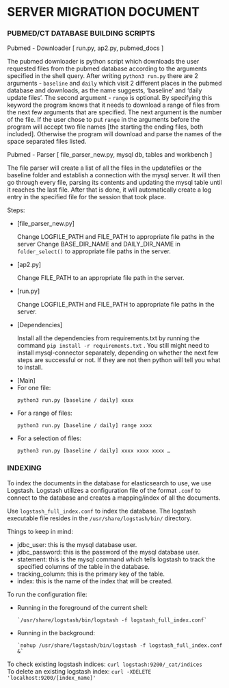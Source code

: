 <h1>SERVER MIGRATION DOCUMENT </h1>
<h3>PUBMED/CT DATABASE BUILDING SCRIPTS</h3>

Pubmed - Downloader
[ run.py, ap2.py, pubmed_docs ]

The pubmed downloader is python script which downloads the user requested files from the pubmed database according to the arguments specified in the shell query. After writing `python3 run.py` there are 2 arguments - `baseline` and `daily` which visit 2 different places in the pubmed database and downloads, as the name suggests, ‘baseline’ and ‘daily update files’. The second argument - `range` is optional. By specifying this keyword the program knows that it needs to download a range of files from the next few arguments that are specified. The next argument is the number of the file. If the user chose to put `range` in the arguments before the program will accept two file names [the starting the ending files, both included]. Otherwise the program will download and parse the names of the space separated files listed.

Pubmed - Parser
[ file_parser_new.py, mysql db, tables and workbench ]

The file parser will create a list of all the files in the updatefiles or the baseline folder and establish a connection with the mysql server. It will then go through every file, parsing its contents and updating the mysql table until it reaches the last file. After that is done, it will automatically create a log entry in the specified file for the session that took place.

Steps: 
<ul>
  <li>[file_parser_new.py]</li>

Change LOGFILE_PATH and FILE_PATH to appropriate file paths in the server
Change BASE_DIR_NAME and DAILY_DIR_NAME in `folder_select()` to appropriate file paths in the server.

  <li>[ap2.py]</li>

Change FILE_PATH to an appropriate file path in the server.

  <li>[run.py]</li>

Change LOGFILE_PATH and FILE_PATH to appropriate file paths in the server.

  <li>[Dependencies]</li>

Install all the dependencies from requirements.txt by running the command `pip install -r requirements.txt` . 
You still might need to install mysql-connector separately, depending on whether the next few steps are successful or not. If they are not then python will tell you what to install.

  <li>[Main]</li>

  <li>For one file: </li>
  
`python3 run.py [baseline / daily] xxxx`
  
  <li>For a range of files:</li>
  
`python3 run.py [baseline / daily] range xxxx`
  
  <li>For a selection of files:</li>
  
`python3 run.py [baseline / daily] xxxx xxxx xxxx …`
  
 </ul>

 <h3>INDEXING</h3>

 To index the documents in the database for elasticsearch to use, we use Logstash. Logstash utilizes a configuration file of the format `.conf` to connect to the database and creates a mapping/index of all the documents. <br>
 
 Use `logstash_full_index.conf` to index the database. The logstash executable file resides in the `/usr/share/logstash/bin/` directory. <br>

 Things to keep in mind:
 
 <ul>
    <li> jdbc_user: this is the mysql database user. </li>
    <li> jdbc_password: this is the password of the mysql database user. </li>
    <li> statement: this is the mysql command which tells logstash to track the specified columns of the table in the database. </li>
    <li> tracking_column: this is the primary key of the table. </li>
    <li> index: this is the name of the index that will be created. </li>
</ul>

To run the configuration file:

<ul>
    <li>Running in the foreground of the current shell: </li>

    `/usr/share/logstash/bin/logstash -f logstash_full_index.conf`

<li>Running in the background: </li>

    `nohup /usr/share/logstash/bin/logstash -f logstash_full_index.conf &`

</ul>

To check existing logstash indices: `curl logstash:9200/_cat/indices`<br>
To delete an existing logstash index: `curl -XDELETE 'localhost:9200/[index_name]'`<br>
